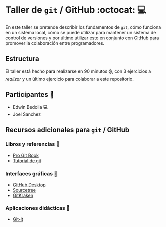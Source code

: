 # Taller de `git` / GitHub :octocat: :computer:

En este taller se pretende describir los fundamentos de `git`, cómo funciona en un
sistema local, cómo se puede utilizar para mantener un sistema de control de versiones
y por último utilizar esto en conjunto con GitHub para promover la colaboración
entre programadores.

## Estructura

El taller está hecho para realizarse en 90 minutos :watch:, con 3 ejercicios a _realizar_
y un último ejercicio para colaborar a este repositorio.

## Participantes :busts_in_silhouette:

- Edwin Bedolla :computer:
- Joel Sanchez


## Recursos adicionales para `git` / GitHub

### Libros y referencias :blue_book:

- [Pro Git Book](https://git-scm.com/book/en/v2)
- [Tutorial de git](https://git-scm.com/docs/gittutorial)

### Interfaces gráficas :art:

- [GitHub Desktop](https://desktop.github.com/)
- [Sourcetree](https://www.sourcetreeapp.com/)
- [GitKraken](https://www.gitkraken.com/)

### Aplicaciones didácticas :notebook:

- [Git-it](https://github.com/jlord/git-it-electron)
